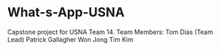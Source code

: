 # What-s-App-USNA
Capstone project for USNA Team 14.
Team Members:
  Tom Dias (Team Lead)
  Patrick Gallagher
  Won Jong
  Tim Kim
